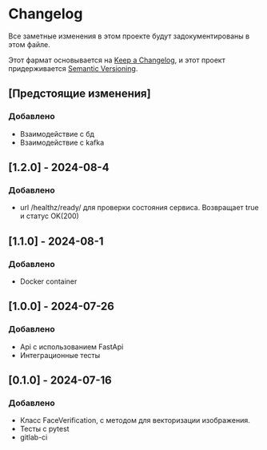 # Changelog

Все заметные изменения в этом проекте будут задокументированы в этом файле.

Этот фармат основывается на [Keep a Changelog](https://keepachangelog.com/en/1.1.0/), и этот проект придерживается [Semantic Versioning](https://semver.org/spec/v2.0.0.html).

## [Предстоящие изменения]

### Добавлено

- Взаимодействие с бд
- Взаимодействие с kafka

## [1.2.0] - 2024-08-4

### Добавлено

- url /healthz/ready/ для проверки состояния сервиса. Возвращает true и статус OK(200)

## [1.1.0] - 2024-08-1

### Добавлено

- Docker container

## [1.0.0] - 2024-07-26

### Добавлено

- Api с использованием FastApi
- Интеграционные тесты

## [0.1.0] - 2024-07-16

### Добавлено

- Класс FaceVerification, с методом для векторизации изображения.
- Тесты с pytest
- gitlab-ci

